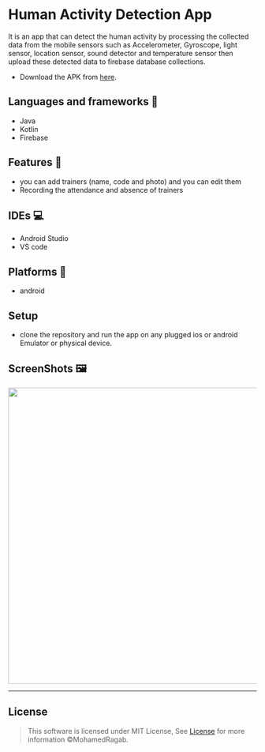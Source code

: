 # Human Activity Detection App

It is an app that can detect the human activity by processing the collected data from the mobile sensors such as Accelerometer, Gyroscope, light sensor, location sensor, sound detector and temperature sensor then upload these detected data to firebase database collections.

* Download the APK from [here](https://github.com/MohamedRagaab/Human-Activity-Detection-Android-Kotlin/blob/main/app-release.apk).

## Languages and frameworks 📑
* Java 
* Kotlin
* Firebase

## Features 🥇
* you can add trainers (name, code and photo) and you can edit them
* Recording the attendance and absence of trainers 
## IDEs 💻
* Android Studio
* VS code
## Platforms 📱
* android 
## Setup
* clone the repository and run the app on any plugged ios or android Emulator or physical device.
## ScreenShots 🖼️
   
<div align='center'>
<img height="600px" src="https://user-images.githubusercontent.com/38363762/213812792-4a29c682-dfc4-45db-ad6e-ad70f1ed6a8e.jpg">
<hr/>
</div>


## License

> This software is licensed under MIT License, See [License](https://github.com/MohamedRagaab/Robotic-Arm/blob/main/Licence) for more information ©MohamedRagab.

